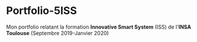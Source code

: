 # Portfolio-5ISS
Mon portfolio relatant la formation **Innovative Smart System** (ISS) de l'**INSA Toulouse** (Septembre 2019-Janvier 2020)
